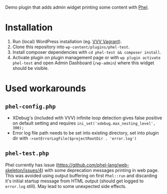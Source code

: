 Demo plugin that adds admin widget printing some content with [Phel](https://phel-lang.org/).

# Installation

1) Run (local) WordPress installation (eg. [VVV Vagrant](https://varyingvagrantvagrants.org/)).
2) Clone this repository into `wp-content/plugins/phel-test`.
3) Install composer dependencies with `cd phel-test && composer install`.
4) Activate plugin on plugin management page or with `wp plugin activate phel-test` and open Admin Dashboard (`/wp-admin`) where this widget should be visible.

# Used workarounds
## `phel-config.php`

- XDebug's (included with VVV) infinite loop detection gives false positive on default setting and requires `ini_set('xdebug.max_nesting_level', 300);`
- Error log file path needs to be set into existing directory, set into plugin dir with `->setErrorLogFile($projectRootDir . 'error.log')`

## `phel-test.php`

Phel currently has issue (https://github.com/phel-lang/web-skeleton/issues/4) with some deprecation messages printing in web page. This was avoided using output buffering on first `Phel::run` and discarding it's initial startup message from HTML output (should get logged to `error.log` still). May lead to some unexpected side effects.
